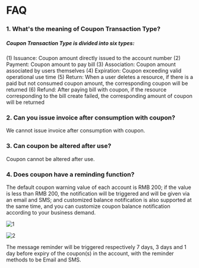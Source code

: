 # **FAQ**

### **1. What's the meaning of Coupon Transaction Type?**

##### **Coupon Transaction Type is divided into six types:**

(1) Issuance: Coupon amount directly issued to the account number
(2) Payment: Coupon amount to pay bill
(3) Association: Coupon amount associated by users themselves
(4) Expiration: Coupon exceeding valid operational use time
(5) Return: When a user deletes a resource, if there is a paid but not consumed coupon amount, the corresponding coupon will be returned
(6) Refund: After paying bill with coupon, if the resource corresponding to the bill create failed, the corresponding amount of coupon will be returned

### **2. Can you issue invoice after consumption with coupon?**

We cannot issue invoice after consumption with coupon.

### **3. Can coupon be altered after use?**

Coupon cannot be altered after use.

### **4. Does coupon have a reminding function?**

The default coupon warning value of each account is RMB 200; if the value is less than RMB 200, the notification will be triggered and will be given via an email and SMS; and customized balance notification is also supported at the same time, and you can customize coupon balance notification according to your business demand.

![1](https://github.com/jdcloudcom/cn/blob/joytaobao-coupon-20190916/image/Coupon-Manage/FAQ-1.png)

![2](https://github.com/jdcloudcom/cn/blob/joytaobao-coupon-20190916/image/Coupon-Manage/FAQ-2.png)

The message reminder will be triggered respectively 7 days, 3 days and 1 day before expiry of the coupon(s) in the account, with the reminder methods to be Email and SMS.



